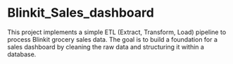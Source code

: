 # Blinkit_Sales_dashboard
This project implements a simple ETL (Extract, Transform, Load) pipeline to process Blinkit grocery sales data. The goal is to build a foundation for a sales dashboard by cleaning the raw data and structuring it within a database.
